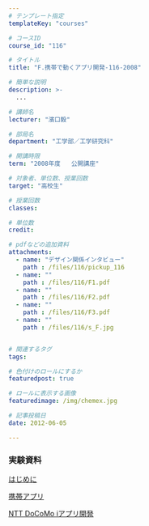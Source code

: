 ```yaml
---
# テンプレート指定
templateKey: "courses"

# コースID
course_id: "116"

# タイトル
title: "F.携帯で動くアプリ開発-116-2008"

# 簡単な説明
description: >-
  ...

# 講師名
lecturer: "濱口毅"

# 部局名
department: "工学部／工学研究科"

# 開講時限
term: "2008年度	公開講座"

# 対象者、単位数、授業回数
target: "高校生"

# 授業回数
classes: 

# 単位数
credit: 

# pdfなどの追加資料
attachments: 
  - name: "デザイン関係インタビュー" 
    path : /files/116/pickup_116
  - name: "" 
    path : /files/116/F1.pdf
  - name: "" 
    path : /files/116/F2.pdf
  - name: "" 
    path : /files/116/F3.pdf
  - name: "" 
    path : /files/116/s_F.jpg


# 関連するタグ
tags:

# 色付けのロールにするか
featuredpost: true

# ロールに表示する画像
featuredimage: /img/chemex.jpg

# 記事投稿日
date: 2012-06-05

---
```






### 実験資料


[はじめに](/files/116/F1.pdf) 


[携帯アプリ](/files/116/F2.pdf) 


[NTT DoCoMo iアプリ開発](/files/116/F3.pdf) 


